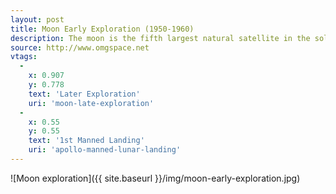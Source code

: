```yaml
---
layout: post
title: Moon Early Exploration (1950-1960)
description: The moon is the fifth largest natural satellite in the solar system, and one quarter the diameter of Earth. The presence of the moon orbiting the Earth actually slows down Earth's rotation on it's axis. 
source: http://www.omgspace.net
vtags:
  -
    x: 0.907
    y: 0.778
    text: 'Later Exploration'
    uri: 'moon-late-exploration'
  -
    x: 0.55
    y: 0.55
    text: '1st Manned Landing'
    uri: 'apollo-manned-lunar-landing'
---
```


![Moon exploration]({{ site.baseurl }}/img/moon-early-exploration.jpg)


